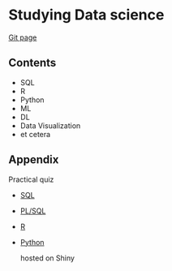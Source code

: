 # Studying Data science

[Git page](https://deokheey.gitpage.io)

## Contents

* SQL
* R
* Python
* ML
* DL
* Data Visualization
* et cetera

## Appendix

Practical quiz

* [SQL](https://deokhee.shinyapps.io/quiz_sql/)
* [PL/SQL](https://deokhee.shinyapps.io/quiz_plsql/)
* [R](https://deokhee.shinyapps.io/quiz_r/)
* [Python](https://deokhee.shinyapps.io/quiz_sql/)

	hosted on Shiny
